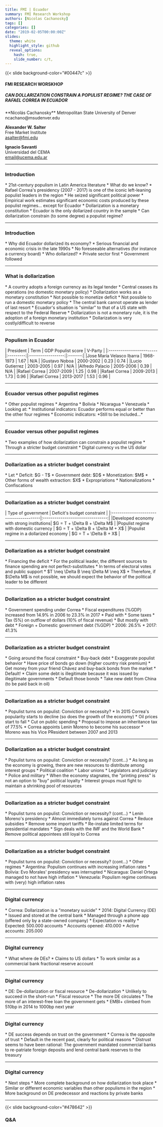 ```yaml
---
title: FMI | Ecuador
summary: FMI Research Workshop
authors: [Nicolas Cachanosky]
tags: []
categories: []
date: "2019-02-05T00:00:00Z"
slides:
  theme: white
  highlight_style: github
  reveal_options:
    hash: true,
    slide_number: c/t,
--- 
```



<!--  =============================================================================  -->
<!-- COVER SLIDE -->

{{< slide background-color="#00447c" >}}

#### FMI RESEARCH WORSKHOP

##### CAN DOLLARIZATION CONSTRAIN A POPULIST REGIME? THE CASE OF RAFAEL CORREA IN ECUADOR

<div class="text" font-size=10%><p data-markdown>
**Nicolás Cachanosky**  
Metropolitan State University of Denver  
ncachano@msudenver.edu

**Alexander W. Salter**  
Free Market Institute  
asalter@fmi.edu

**Ignacio Savanti**  
Universidad del CEMA  
email@ucema.edu.ar
</p></div>

---
<!-- SLIDE 1: INTRODUCTION -->
### Introduction

<div class="text"><p data-markdown>
* 21st-century populism in Latin America literature
  * What do we know?
    * Rafael Correa's presidency (2007 - 2017) is one of the iconic left-leaning populist leaders in the region
    * He seized significant political power
    * Empirical work estimates significant economic costs produced by these populist regimes... <span class="blue">except for Ecuador</span>
  * Dollarization is a monetary constitution
    * Ecuador is the only dollarized country in the sample
    * Can dollarization constrain (to some degree) a populist regime?
</p></div>

---
<!-- SLIDE 2: INTRODUCTION -->
### Introduction

<div class="text"><p data-markdown>
* Why did Ecuador dollarized its economy?
  * Serious financial and economic crisis in the late 1990s
  * No foreseeable alternatives (for instance a currency board)
* Who dollarized?
  * Private sector first
  * Government followed
</p></div>

---
<!-- SLIDE 3: WHAT IS DOLLARIZATION -->
### What is dollarization

<div class="text"><p data-markdown>
* A country adopts a foreign currency as its legal tender
* Central ceases its operations (no domestic monetary policy)
* Dollarization works as a monetary constitution
  * Not possible to monetize deficit
  * Not possible to run a domestic monetary policy
  * The central bank cannot operate as lender of last resort
  * Ecuador's situation is "similar" to that of a US state with respect to the Federal Reserve
  * Dollarization is not a monetary rule, it is the adoption of a foreign monetary institution
  * Dollarization is very costly/difficult to reverse
</p></div>

---
<!-- SLIDE 4: POPULISM IN ECUADOR -->
### Populism in Ecuador

<div class="text"><p data-markdown>
| President                | Term      | GDP Populist score | V-Party |
|:-------------------------|:---------:|:------------------:|:-------:|
|Jose María Velasco Ibarra | 1968-1973 | 1.67               | N/A     |
|Gustavo Noboa             | 2000-2002 | 0.23               | 0.74    |
|Lucio Gutierrez           | 2003-2005 | 0.97               | N/A     |
|Alfredo Palacio           | 2005-2006 | 0.39               | N/A     |
|Rafael Correa             | 2007-2009 | 1.25               | 0.98    |
|Rafael Correa             | 2009-2013 | 1.73               | 0.96    |
|Rafael Correa             | 2013-2017 | 1.53               | 0.96    |
</p></div>

---
<!-- SLIDE 5: POPULISM IN ECUADOR -->
### Ecuador versus other populist regimes

<div class="text"><p data-markdown>
* Other populist regimes
  * Argentina
  * Bolivia
  * Nicaragua
  * Venezuela
* Looking at:
  * Institutional indicators: Ecuador performs equal or better than the other four regimes
  * Economic indicators: *Still to be included...*
</p></div>

---
<!-- SLIDE 6: CORREA VERSUS DOLLARIZATION -->
### Ecuador versus other populist regimes

<div class="text"><p data-markdown>
* Two examples of how dollarization can constrain a populist regime
  * Through a stricter budget constraint
  * Digital currency vs the US dollar
</p></div>

---
<!-- SLIDE 7: DOLALRIZATION AS A STRICTED BUDGET CONSTRAINT -->
### Dollarization as a stricter budget constraint

<div class="text"><p data-markdown>
* Let
  * Deficit: $G - T$
  * Government debt: $D$
  * Monetization: $M$
  * Other forms of wealth extraction: $X$
    * Expropriations
    * Nationalizations
    * Confiscations
</p></div>

---
<!-- SLIDE 8: DOLALRIZATION AS A STRICTED BUDGET CONSTRAINT -->
### Dollarization as a stricter budget constraint

<div class="text"><p data-markdown>
| Type of government                       | Deficit's budget constraint       |
|:-----------------------------------------|:---------------------------------:|
|Developed economy with strong institutions| $G = T + \Delta B + \Delta M$     |
|Populist regime with domestic currency    | $G = T + \Delta B + \Delta M + X$ |
|Populist regime in a dollarized economy   | $G = T + \Delta B + X$            |
</p></div>

---
<!-- SLIDE 9: DOLALRIZATION AS A STRICTED BUDGET CONSTRAINT -->
### Dollarization as a stricter budget constraint

<div class="text"><p data-markdown>
* Financing the deficit
  * For the political leader, the different sources to finance spending are not perfect-substitutes
  * In terms of electoral votes and public support
    * $T \neq \Delta B \neq \Delta M \neq X$
    * Therefore, if $\Delta M$ is not possible, we should expect the behavior of the political leader to be different
</p></div>

---
<!-- SLIDE 10: DOLALRIZATION AS A STRICTED BUDGET CONSTRAINT -->
### Dollarization as a stricter budget constraint

<div class="text"><p data-markdown>
* Government spending under Correa
  * Fiscal expenditures (%GDP) increased from 14.9% in 2006 to 23.3% in 2017
* Paid with
  * Some taxes
    * Tax (5%) on outflow of dollars (10% of fiscal revenue)
  * But mostly with debt
    * Foreign + Domestic government debt (%GDP)
    * 2006: 26.5%
    * 2017: 41.3%
</p></div>

---
<!-- SLIDE 11: DOLALRIZATION AS A STRICTED BUDGET CONSTRAINT -->
### Dollarization as a stricter budget constraint

<div class="text"><p data-markdown>
* Going around the fiscal constraint
  * Buy-back debt
    * Exaggerate populist behavior
    * Have price of bonds go down (higher country risk premium)
    * Get money from your friend Chávez and buy-back bonds from the market
  * Default!
    * Claim some debt is illegitimate because it was issued by illegitimate governments
    * Default those bonds
    * Take new debt from China (to be paid back in oil)
</p></div>

---
<!-- SLIDE 12: DOLALRIZATION AS A STRICTED BUDGET CONSTRAINT -->
### Dollarization as a stricter budget constraint

<div class="text"><p data-markdown>
* Populist turns on populist: Conviction or necessity?
  * In 2015 Correa's popularity starts to decline (so does the growth of the economy)
  * Oil prices start to fall
    * Cut on public spending
    * Proposal to impose an inheritance tax of 77.5%
  * Correa appoints Lenin Moreno to become his successor
    * Moreno was his Vice PResident between 2007 and 2013
</p></div>

---
<!-- SLIDE 12: DOLALRIZATION AS A STRICTED BUDGET CONSTRAINT -->
### Dollarization as a stricter budget constraint

<div class="text"><p data-markdown>
* Populist turns on populist: Conviction or necessity? (cont...)
  * As long as the economy is growing, there are new resources to distribute among interest groups
    * Political coalition
    * Labor unions
    * Legislators and judiciary
    * Police and military
  * When the economy stagnates, the "printing press" is not an option to "buy" political loyalty
    * Interest groups must fight to maintain a shrinking pool of resources
</p></div>

---
<!-- SLIDE 13: DOLALRIZATION AS A STRICTED BUDGET CONSTRAINT -->
### Dollarization as a stricter budget constraint

<div class="text"><p data-markdown>
* Populist turns on populist: Conviction or necessity? (cont...)
  * Lenin Moreno's presidency
    * Almost immediately turns against Correa
    * Reduce subsidies
    * Remove some import tariffs
    * Re-instate limited terms for presidential mandates
    * Sign deals with the IMF and the World Bank
    * Remove political appointees still loyal to Correa
</p></div>

---
<!-- SLIDE 14: DOLALRIZATION AS A STRICTED BUDGET CONSTRAINT -->
### Dollarization as a stricter budget constraint

<div class="text"><p data-markdown>
* Populist turns on populist: Conviction or necessity? (cont...)
  * Other regimes
    * Argentina: Populism continues with increasing inflation rates
    * Bolivia: Evo Morales' presidency was interrupted
    * Nicaragua: Daniel Ortega managed to not have high inflation
    * Venezuela: Populism regime continues with (very) high inflation rates
</p></div>

---
<!-- SLIDE 15: DIGITAL CURRENCY -->
### Digital currency

<div class="text"><p data-markdown>
* Correa: Dollarization is a "monetary suicide"
* 2014: Digital Currency (DE)
  * Issued and stored at the central bank
  * Managed through a phone app (offered only by a state-owned company)
* Expectation vs reality
  * Expected: 500.000 accounts
  * Accounts opened: 410.000
  * Active accounts: 205.000
</p></div>

---
<!-- SLIDE 16: DIGITAL CURRENCY -->
### Digital currency

<div class="text"><p data-markdown>
* What where de DEs?
  * Claims to US dollars
  * To work similar as a commercial bank fractional reserve account 
</p></div>

---
<!-- SLIDE 17: DIGITAL CURRENCY -->
### Digital currency

<div class="text"><p data-markdown>
* DE: De-dollarization or fiscal resource
  * De-dollarization
    * Unlikely to succeed in the short-run
  * Fiscal resource
    * The more DE circulates
    * The more of an interest-free loan the government gets
      * EMBI+ climbed from 510bp in 2014 to 1000bp next year
</p></div>  

---
<!-- SLIDE 18: DIGITAL CURRENCY -->
### Digital currency

<div class="text"><p data-markdown>
* DE success depends on trust on the government
  * Correa is the opposite of trust
  * Default in the recent past, clearly for political reasons
  * Distrust seems to have been rational: The government mandated commercial banks to re-patriate foreign deposits and lend central bank reserves to the treasury
</p></div>  

---
<!-- SLIDE 19: NEXT STEPS -->
### Digital currency

<div class="text"><p data-markdown>
* Next steps
  * More complete background on how dollarization took place
  * Similar or different economic variables than other populisms in the region
  * More background on DE predecessor and reactions by private banks
</p></div>  

---
<!-- SLIDE 20: Q&A -->
{{< slide background-color="#478642" >}}

### Q&A